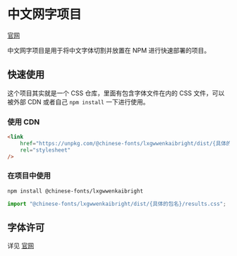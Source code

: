 # 中文网字项目

[官网](https://chinese-font.netlify.app)

中文网字项目是用于将中文字体切割并放置在 NPM 进行快速部署的项目。

## 快速使用

这个项目其实就是一个 CSS 仓库，里面有包含字体文件在内的 CSS 文件，可以被外部 CDN 或者自己 `npm install` 一下进行使用。

### 使用 CDN

```html
<link
    href="https://unpkg.com/@chinese-fonts/lxgwwenkaibright/dist/{具体的包名}/results.css"
    rel="stylesheet"
/>
```

### 在项目中使用

```sh
npm install @chinese-fonts/lxgwwenkaibright
```

```ts
import "@chinese-fonts/lxgwwenkaibright/dist/{具体的包名}/results.css";
```

## 字体许可

详见 [官网](https://chinese-font.netlify.app/fonts/lxgwwenkaibright)
